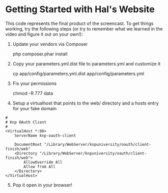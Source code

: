 Getting Started with Hal's Website
==================================

This code represents the final product of the screencast. To get things working,
try the following steps (or try to remember what we learned in the video and figure
it out on your own!):

1) Update your vendors via Composer

    php composer.phar install

2) Copy your parameters.yml.dist file to parameters.yml and customize it

    cp app/config/parameters.yml.dist app/config/parameters.yml

3) Fix your permissions

    chmod -R 777 data

4) Setup a virtualhost that points to the web/ directory and a hosts entry
   for your fake domain

```
#
# Knp OAuth Client
#
<VirtualHost *:80>
    ServerName knp-oauth-client

    DocumentRoot "/Library/WebServer/knpuniversity/oauth/client-finish/web"
    <Directory "/Library/WebServer/knpuniversity/oauth/client-finish/web">
        AllowOverride All
        Allow from All
    </Directory>
</VirtualHost>
```

5) Pop it open in your browser!


